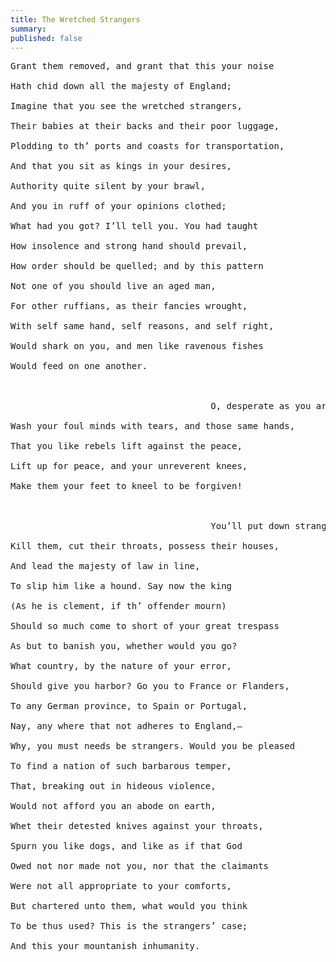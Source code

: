 ```yaml
---
title: The Wretched Strangers
summary:
published: false
---
```

<pre class="poetry">
Grant them removed, and grant that this your noise</br>
Hath chid down all the majesty of England;</br>
Imagine that you see the wretched strangers,</br>
Their babies at their backs and their poor luggage,</br>
Plodding to th’ ports and coasts for transportation,</br>
And that you sit as kings in your desires,</br>
Authority quite silent by your brawl,</br>
And you in ruff of your opinions clothed;</br>
What had you got? I’ll tell you. You had taught</br>
How insolence and strong hand should prevail,</br>
How order should be quelled; and by this pattern</br>
Not one of you should live an aged man,</br>
For other ruffians, as their fancies wrought,</br>
With self same hand, self reasons, and self right,</br>
Would shark on you, and men like ravenous fishes</br>
Would feed on one another.</br>
</br>
                                      O, desperate as you are,</br>
Wash your foul minds with tears, and those same hands,</br>
That you like rebels lift against the peace,</br>
Lift up for peace, and your unreverent knees,</br>
Make them your feet to kneel to be forgiven!</br>
</br>
                                      You’ll put down strangers,</br>
Kill them, cut their throats, possess their houses,</br>
And lead the majesty of law in line,</br>
To slip him like a hound. Say now the king</br>
(As he is clement, if th’ offender mourn)</br>
Should so much come to short of your great trespass</br>
As but to banish you, whether would you go?</br>
What country, by the nature of your error,</br>
Should give you harbor? Go you to France or Flanders,</br>
To any German province, to Spain or Portugal,</br>
Nay, any where that not adheres to England,—</br>
Why, you must needs be strangers. Would you be pleased</br>
To find a nation of such barbarous temper,</br>
That, breaking out in hideous violence,</br>
Would not afford you an abode on earth,</br>
Whet their detested knives against your throats,</br>
Spurn you like dogs, and like as if that God</br>
Owed not nor made not you, nor that the claimants</br>
Were not all appropriate to your comforts,</br>
But chartered unto them, what would you think</br>
To be thus used? This is the strangers’ case;</br>
And this your mountanish inhumanity.</pre>
